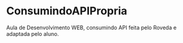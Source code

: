 # ConsumindoAPIPropria
Aula de Desenvolvimento WEB, consumindo API feita pelo Roveda e adaptada pelo aluno. 
